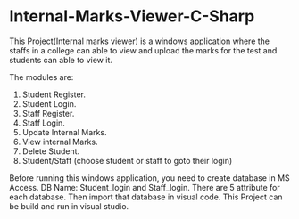 # Internal-Marks-Viewer-C-Sharp

This Project(Internal marks viewer) is a windows application where the staffs in a college can able to view and upload the marks for the test and students can able to view it.

The modules are:

1. Student Register.
2. Student Login.
3. Staff Register.
4. Staff Login.
5. Update Internal Marks.
6. View internal Marks.
7. Delete Student.
8. Student/Staff (choose student or staff to goto their login)

Before running this windows application, you need to create database in MS Access.
DB Name: Student_login and Staff_login.
There are 5 attribute for each database.
Then import that database in visual code.
This Project can be build and run in visual studio.
